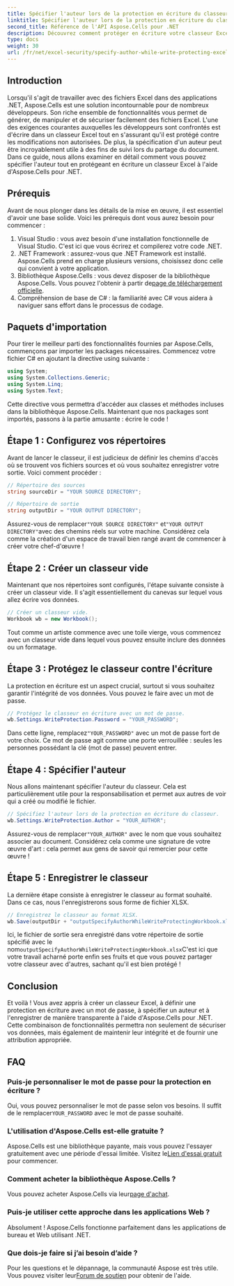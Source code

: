```yaml
---
title: Spécifier l'auteur lors de la protection en écriture du classeur Excel
linktitle: Spécifier l'auteur lors de la protection en écriture du classeur Excel
second_title: Référence de l'API Aspose.Cells pour .NET
description: Découvrez comment protéger en écriture votre classeur Excel tout en spécifiant un auteur à l'aide d'Aspose.Cells pour .NET dans ce guide étape par étape.
type: docs
weight: 30
url: /fr/net/excel-security/specify-author-while-write-protecting-excel-workbook/
---
```

## Introduction

Lorsqu'il s'agit de travailler avec des fichiers Excel dans des applications .NET, Aspose.Cells est une solution incontournable pour de nombreux développeurs. Son riche ensemble de fonctionnalités vous permet de générer, de manipuler et de sécuriser facilement des fichiers Excel. L'une des exigences courantes auxquelles les développeurs sont confrontés est d'écrire dans un classeur Excel tout en s'assurant qu'il est protégé contre les modifications non autorisées. De plus, la spécification d'un auteur peut être incroyablement utile à des fins de suivi lors du partage du document. Dans ce guide, nous allons examiner en détail comment vous pouvez spécifier l'auteur tout en protégeant en écriture un classeur Excel à l'aide d'Aspose.Cells pour .NET.

## Prérequis

Avant de nous plonger dans les détails de la mise en œuvre, il est essentiel d'avoir une base solide. Voici les prérequis dont vous aurez besoin pour commencer :

1. Visual Studio : vous avez besoin d'une installation fonctionnelle de Visual Studio. C'est ici que vous écrirez et compilerez votre code .NET.
2. .NET Framework : assurez-vous que .NET Framework est installé. Aspose.Cells prend en charge plusieurs versions, choisissez donc celle qui convient à votre application.
3.  Bibliothèque Aspose.Cells : vous devez disposer de la bibliothèque Aspose.Cells. Vous pouvez l'obtenir à partir de[page de téléchargement officielle](https://releases.aspose.com/cells/net/).
4. Compréhension de base de C# : la familiarité avec C# vous aidera à naviguer sans effort dans le processus de codage.

## Paquets d'importation

Pour tirer le meilleur parti des fonctionnalités fournies par Aspose.Cells, commençons par importer les packages nécessaires. Commencez votre fichier C# en ajoutant la directive using suivante :

```csharp
using System;
using System.Collections.Generic;
using System.Linq;
using System.Text;
```

Cette directive vous permettra d'accéder aux classes et méthodes incluses dans la bibliothèque Aspose.Cells. Maintenant que nos packages sont importés, passons à la partie amusante : écrire le code !

## Étape 1 : Configurez vos répertoires

Avant de lancer le classeur, il est judicieux de définir les chemins d'accès où se trouvent vos fichiers sources et où vous souhaitez enregistrer votre sortie. Voici comment procéder :

```csharp
// Répertoire des sources
string sourceDir = "YOUR SOURCE DIRECTORY";

// Répertoire de sortie
string outputDir = "YOUR OUTPUT DIRECTORY";
```

 Assurez-vous de remplacer`"YOUR SOURCE DIRECTORY"` et`"YOUR OUTPUT DIRECTORY"`avec des chemins réels sur votre machine. Considérez cela comme la création d'un espace de travail bien rangé avant de commencer à créer votre chef-d'œuvre !

## Étape 2 : Créer un classeur vide

Maintenant que nos répertoires sont configurés, l'étape suivante consiste à créer un classeur vide. Il s'agit essentiellement du canevas sur lequel vous allez écrire vos données.

```csharp
// Créer un classeur vide.
Workbook wb = new Workbook();
```

Tout comme un artiste commence avec une toile vierge, vous commencez avec un classeur vide dans lequel vous pouvez ensuite inclure des données ou un formatage.

## Étape 3 : Protégez le classeur contre l'écriture

La protection en écriture est un aspect crucial, surtout si vous souhaitez garantir l'intégrité de vos données. Vous pouvez le faire avec un mot de passe.

```csharp
// Protégez le classeur en écriture avec un mot de passe.
wb.Settings.WriteProtection.Password = "YOUR_PASSWORD";
```

 Dans cette ligne, remplacez`"YOUR_PASSWORD"` avec un mot de passe fort de votre choix. Ce mot de passe agit comme une porte verrouillée : seules les personnes possédant la clé (mot de passe) peuvent entrer.

## Étape 4 : Spécifier l'auteur

Nous allons maintenant spécifier l'auteur du classeur. Cela est particulièrement utile pour la responsabilisation et permet aux autres de voir qui a créé ou modifié le fichier.

```csharp
// Spécifiez l'auteur lors de la protection en écriture du classeur.
wb.Settings.WriteProtection.Author = "YOUR_AUTHOR";
```

 Assurez-vous de remplacer`"YOUR_AUTHOR"` avec le nom que vous souhaitez associer au document. Considérez cela comme une signature de votre œuvre d'art : cela permet aux gens de savoir qui remercier pour cette œuvre !

## Étape 5 : Enregistrer le classeur

La dernière étape consiste à enregistrer le classeur au format souhaité. Dans ce cas, nous l'enregistrerons sous forme de fichier XLSX. 

```csharp
// Enregistrez le classeur au format XLSX.
wb.Save(outputDir + "outputSpecifyAuthorWhileWriteProtectingWorkbook.xlsx");
```

 Ici, le fichier de sortie sera enregistré dans votre répertoire de sortie spécifié avec le nom`outputSpecifyAuthorWhileWriteProtectingWorkbook.xlsx`C'est ici que votre travail acharné porte enfin ses fruits et que vous pouvez partager votre classeur avec d'autres, sachant qu'il est bien protégé !

## Conclusion

Et voilà ! Vous avez appris à créer un classeur Excel, à définir une protection en écriture avec un mot de passe, à spécifier un auteur et à l'enregistrer de manière transparente à l'aide d'Aspose.Cells pour .NET. Cette combinaison de fonctionnalités permettra non seulement de sécuriser vos données, mais également de maintenir leur intégrité et de fournir une attribution appropriée.

## FAQ

### Puis-je personnaliser le mot de passe pour la protection en écriture ?  
 Oui, vous pouvez personnaliser le mot de passe selon vos besoins. Il suffit de le remplacer`YOUR_PASSWORD` avec le mot de passe souhaité.

### L'utilisation d'Aspose.Cells est-elle gratuite ?  
 Aspose.Cells est une bibliothèque payante, mais vous pouvez l'essayer gratuitement avec une période d'essai limitée. Visitez le[Lien d'essai gratuit](https://releases.aspose.com/) pour commencer.

### Comment acheter la bibliothèque Aspose.Cells ?  
 Vous pouvez acheter Aspose.Cells via leur[page d'achat](https://purchase.aspose.com/buy).

### Puis-je utiliser cette approche dans les applications Web ?  
Absolument ! Aspose.Cells fonctionne parfaitement dans les applications de bureau et Web utilisant .NET.

### Que dois-je faire si j’ai besoin d’aide ?  
 Pour les questions et le dépannage, la communauté Aspose est très utile. Vous pouvez visiter leur[Forum de soutien](https://forum.aspose.com/c/cells/9) pour obtenir de l'aide.